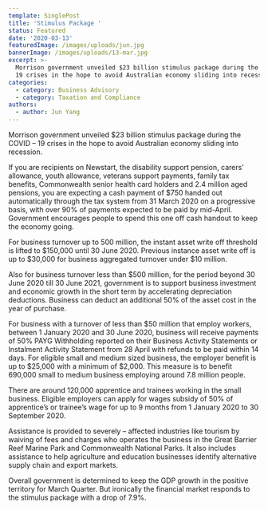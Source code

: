```yaml
---
template: SinglePost
title: 'Stimulus Package '
status: Featured
date: '2020-03-13'
featuredImage: /images/uploads/jun.jpg
bannerImage: /images/uploads/13-mar.jpg
excerpt: >-
  Morrison government unveiled $23 billion stimulus package during the COVID –
  19 crises in the hope to avoid Australian economy sliding into recession.
categories:
  - category: Business Advisory
  - category: Taxation and Compliance
authors:
  - author: Jun Yang
---
```

Morrison government unveiled $23 billion stimulus package during the COVID – 19 crises in the hope to avoid Australian economy sliding into recession.

If you are recipients on Newstart, the disability support pension, carers’ allowance, youth allowance, veterans support payments, family tax benefits, Commonwealth senior health card holders and 2.4 million aged pensions, you are expecting a cash payment of $750 handed out automatically through the tax system from 31 March 2020 on a progressive basis, with over 90% of payments expected to be paid by mid-April.  Government encourages people to spend this one off cash handout to keep the economy going.

For business turnover up to 500 million, the instant asset write off threshold is lifted to $150,000 until 30 June 2020.  Previous instance asset write off is up to $30,000 for business aggregated turnover under $10 million.

Also for business turnover less than $500 million, for the period beyond 30 June 2020 till 30 June 2021, government is to support business investment and economic growth in the short term by accelerating depreciation deductions.   Business can deduct an additional 50% of the asset cost in the year of purchase.

For business with a turnover of less than $50 million that employ workers, between 1 January 2020 and 30 June 2020, business will receive payments of 50% PAYG Withholding reported on their Business Activity Statements or Instalment Activity Statement from 28 April with refunds to be paid within 14 days.  For eligible small and medium sized business, the employer benefit is up to $25,000 with a minimum of $2,000.  This measure is to benefit 690,000 small to medium business employing around 7.8 million people.

There are around 120,000 apprentice and trainees working in the small business.  Eligible employers can apply for wages subsidy of 50% of apprentice’s or trainee’s wage for up to 9 months from 1 January 2020 to 30 September 2020.

Assistance is provided to severely – affected industries like tourism by waiving of fees and charges who operates the business in the Great Barrier Reef Marine Park and Commonwealth National Parks.  It also includes assistance to help agriculture and education businesses identify alternative supply chain and export markets.

Overall government is determined to keep the GDP growth in the positive territory for March Quarter.  But ironically the financial market responds to the stimulus package with a drop of 7.9%.
